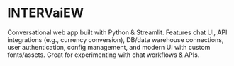 # INTERVaiEW
Conversational web app built with Python &amp; Streamlit. Features chat UI, API integrations (e.g., currency conversion), DB/data warehouse connections, user authentication, config management, and modern UI with custom fonts/assets. Great for experimenting with chat workflows &amp; APIs.
